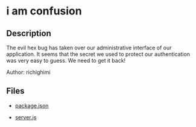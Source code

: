 # i am confusion

## Description

The evil hex bug has taken over our administrative interface of our application. It seems that the secret we used to protect our authentication was very easy to guess. We need to get it back!

Author: richighimi


## Files

* [package.json](files/package.json)

* [server.js](files/server.js)

